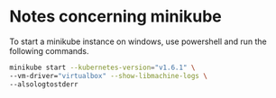 # Notes concerning minikube

To start a minikube instance on windows, use powershell and run the following commands.

```sh
minikube start --kubernetes-version="v1.6.1" \
--vm-driver="virtualbox" --show-libmachine-logs \
--alsologtostderr
```